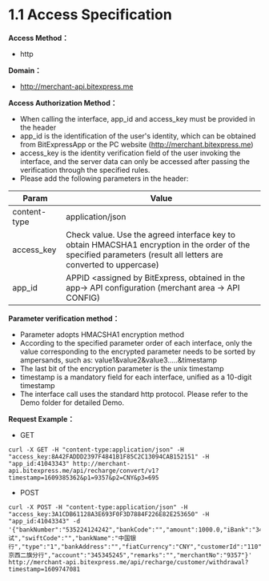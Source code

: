 # 1.1 Access Specification

**Access Method：** 
- http

**Domain：** 
- http://merchant-api.bitexpress.me

**Access Authorization Method：** 
- When calling the interface, app_id and access_key must be provided in the header
- app_id is the identification of the user's identity, which can be obtained from BitExpressApp or the PC website (http://merchant.bitexpress.me)
- access_key is the identity verification field of the user invoking the interface, and the server data can only be accessed after passing the verification through the specified rules.
- Please add the following parameters in the header:

| Param  | Value  |
 | ----  |----  |
 | content-type | application/json |
 | access_key | Check value. Use the agreed interface key to obtain HMACSHA1 encryption in the order of the specified parameters (result all letters are converted to uppercase) |
 | app_id | APPID <assigned by BitExpress, obtained in the app-> API configuration (merchant area -> API CONFIG) |
   
  **Parameter verification method：** 
  - Parameter adopts HMACSHA1 encryption method
  - According to the specified parameter order of each interface, only the value corresponding to the encrypted parameter needs to be sorted by ampersands, such as: value1&value2&value3.....&timestamp
  - The last bit of the encryption parameter is the unix timestamp
  - timestamp is a mandatory field for each interface, unified as a 10-digit timestamp
 - The interface call uses the standard http protocol. Please refer to the Demo folder for detailed Demo.
 
 **Request Example：**  
 
 - GET
 ```
 curl -X GET -H "content-type:application/json" -H "access_key:8A42FADDD2397F4841B1F85C2C13094CAB152151" -H "app_id:41043343" http://merchant-api.bitexpress.me/api/recharge/convert/v1?timestamp=1609385362&p1=9357&p2=CNY&p3=695
 ```
 - POST
 ```
curl -X POST -H "content-type:application/json" -H "access_key:3A1CDB61128A3E693F0F3D7884F226E82E253650" -H "app_id:41043343" -d '{"bankNumber":"535224124242","bankCode":"","amount":1000.0,"iBank":"344244","accountName":"测试","swiftCode":"","bankName":"中国银行","type":"1","bankAddress":"","fiatCurrency":"CNY","customerId":"110","subbranch":"北京西二旗分行","account":"345345245","remarks":"","merchantNo":"9357"}' http://merchant-api.bitexpress.me/api/recharge/customer/withdrawal?timestamp=1609747081
```
   
   
   
